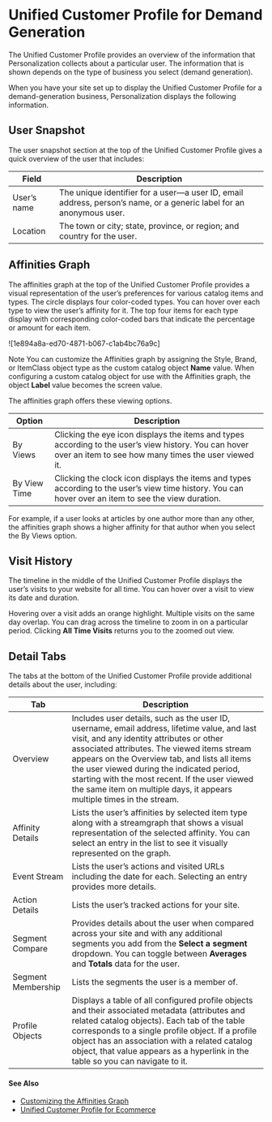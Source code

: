 

# Unified Customer Profile for Demand Generation

The Unified Customer Profile provides an overview of the information that
Personalization collects about a particular user. The information that is
shown depends on the type of business you select (demand generation).

When you have your site set up to display the Unified Customer Profile for a
demand-generation business, Personalization displays the following
information.

## User Snapshot

The user snapshot section at the top of the Unified Customer Profile gives a
quick overview of the user that includes:

Field | Description  
---|---  
User’s name | The unique identifier for a user—a user ID, email address, person’s name, or a generic label for an anonymous user.  
Location | The town or city; state, province, or region; and country for the user.  
  
## Affinities Graph

The affinities graph at the top of the Unified Customer Profile provides a
visual representation of the user’s preferences for various catalog items and
types. The circle displays four color-coded types. You can hover over each
type to view the user’s affinity for it. The top four items for each type
display with corresponding color-coded bars that indicate the percentage or
amount for each item.

![1e894a8a-ed70-4871-b067-c1ab4bc76a9c]

Note You can customize the Affinities graph by assigning the Style, Brand, or
ItemClass object type as the custom catalog object **Name** value. When
configuring a custom catalog object for use with the Affinities graph, the
object **Label** value becomes the screen value.

The affinities graph offers these viewing options.

Option | Description  
---|---  
By Views | Clicking the eye icon displays the items and types according to the user’s view history. You can hover over an item to see how many times the user viewed it.  
By View Time | Clicking the clock icon displays the items and types according to the user’s view time history. You can hover over an item to see the view duration.  
  
For example, if a user looks at articles by one author more than any other,
the affinities graph shows a higher affinity for that author when you select
the By Views option.

## Visit History

The timeline in the middle of the Unified Customer Profile displays the user’s
visits to your website for all time. You can hover over a visit to view its
date and duration.

Hovering over a visit adds an orange highlight. Multiple visits on the same
day overlap. You can drag across the timeline to zoom in on a particular
period. Clicking **All Time Visits** returns you to the zoomed out view.

## Detail Tabs

The tabs at the bottom of the Unified Customer Profile provide additional
details about the user, including:

Tab | Description  
---|---  
Overview | Includes user details, such as the user ID, username, email address, lifetime value, and last visit, and any identity attributes or other associated attributes. The viewed items stream appears on the Overview tab, and lists all items the user viewed during the indicated period, starting with the most recent. If the user viewed the same item on multiple days, it appears multiple times in the stream.  
Affinity Details | Lists the user’s affinities by selected item type along with a streamgraph that shows a visual representation of the selected affinity. You can select an entry in the list to see it visually represented on the graph.  
Event Stream | Lists the user’s actions and visited URLs including the date for each. Selecting an entry provides more details.  
Action Details | Lists the user’s tracked actions for your site.  
Segment Compare | Provides details about the user when compared across your site and with any additional segments you add from the **Select a segment** dropdown. You can toggle between **Averages** and **Totals** data for the user.  
Segment Membership | Lists the segments the user is a member of.  
Profile Objects | Displays a table of all configured profile objects and their associated metadata (attributes and related catalog objects). Each tab of the table corresponds to a single profile object. If a profile object has an association with a related catalog object, that value appears as a hyperlink in the table so you can navigate to it.  
  
#### See Also

  * [Customizing the Affinities Graph](https://help.salesforce.com/s/articleView?id=sf.mc_pers_catalog_object_affinities_graph.htm&language=en_US&type=5 "The Affinities graph displays affinities for objects that use a specific catalog object type as their Name value. You can define custom catalog objects to appear in the Affinities graph when viewing a unified customer profile.")
  * [Unified Customer Profile for Ecommerce](https://help.salesforce.com/s/articleView?id=sf.mc_pers_unified_customer_profile_for_ecommerce.htm&language=en_US&type=5 "The Unified Customer Profile provides an overview of the information that Personalization collects about a particular user. The information that is shown depends on the type of business you select \(ecommerce\).")

